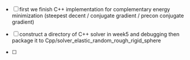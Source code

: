 - [ ] first we finish C++ implementation for complementary  energy minimization (steepest decent / conjugate gradient / precon conjugate gradient)

- [ ] construct a directory of C++ solver in week5 and debugging then package it to Cpp/solver_elastic_random_rough_rigid_sphere

- [ ] 